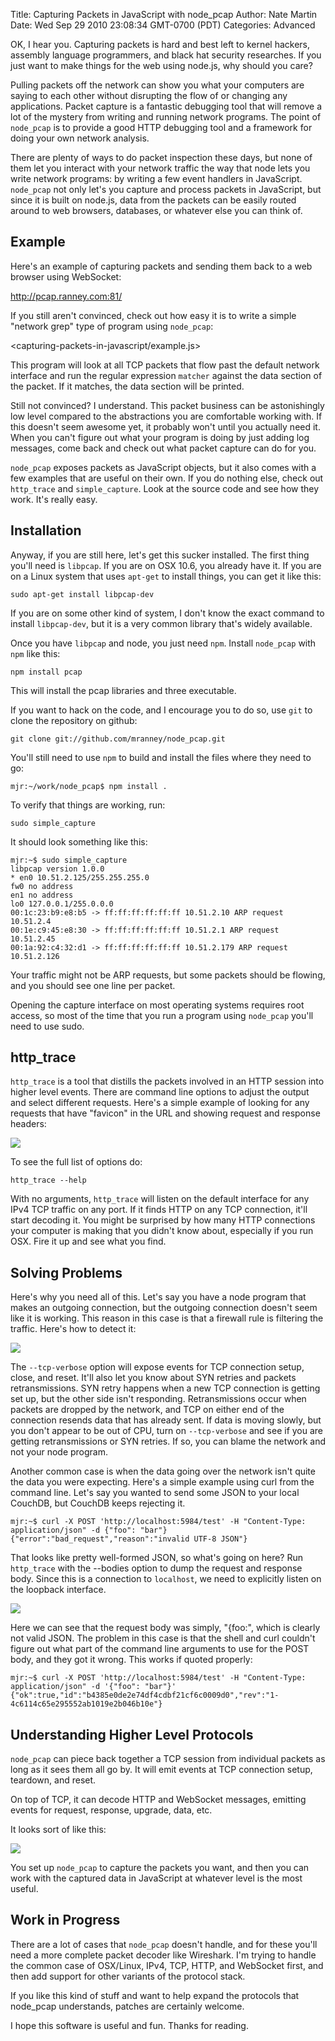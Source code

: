 Title: Capturing Packets in JavaScript with node_pcap
Author: Nate Martin
Date: Wed Sep 29 2010 23:08:34 GMT-0700 (PDT)
Categories: Advanced

OK, I hear you. Capturing packets is hard and best left to kernel hackers, assembly language programmers, and black hat security
researches. If you just want to make things for the web using node.js, why should you care?

Pulling packets off the network can show you what your computers are saying to each other without disrupting the flow of or changing any applications. Packet capture is a fantastic debugging tool that will remove a lot of the mystery from writing and running network programs. The point of `node_pcap` is to provide a good HTTP debugging tool and a framework for doing your own network analysis.

There are plenty of ways to do packet inspection these days, but none of them let you interact with your network traffic the way that node lets you write network programs: by writing a few event handlers in JavaScript. `node_pcap` not only let's you capture and process packets in JavaScript, but since it is built on node.js, data from the packets can be easily routed around to web browsers, databases, or whatever else you can think of.

## Example

Here's an example of capturing packets and sending them back to a web browser using WebSocket:

<http://pcap.ranney.com:81/>

If you still aren't convinced, check out how easy it is to write a simple "network grep" type of program using `node_pcap`:

<capturing-packets-in-javascript/example.js>

This program will look at all TCP packets that flow past the default network interface and run the regular expression `matcher` against the data section of the packet. If it matches, the data section will be printed.

Still not convinced? I understand. This packet business can be astonishingly low level compared to the abstractions you are comfortable working with. If this doesn't seem awesome yet, it probably won't until you actually need it. When you can't figure out what your program is doing by just adding log messages, come back and check out what packet capture can do for you.

`node_pcap` exposes packets as JavaScript objects, but it also comes with a few examples that are useful on their own. If you do nothing else, check out `http_trace` and `simple_capture`. Look at the source code and see how they work. It's really easy.

## Installation

Anyway, if you are still here, let's get this sucker installed. The first thing you'll need is `libpcap`. If you are on OSX 10.6, you already have it. If you are on a Linux system that uses `apt-get` to install things, you can get it like this:

    sudo apt-get install libpcap-dev


If you are on some other kind of system, I don't know the exact command to install `libpcap-dev`, but it is a very common library that's widely available.

Once you have `libpcap` and node, you just need `npm`. Install `node_pcap` with `npm` like this:

    npm install pcap

This will install the pcap libraries and three executable.

If you want to hack on the code, and I encourage you to do so, use `git` to clone the repository on github:

    git clone git://github.com/mranney/node_pcap.git

You'll still need to use `npm` to build and install the files where they need to go:

    mjr:~/work/node_pcap$ npm install .

To verify that things are working, run:

    sudo simple_capture

It should look something like this:

    mjr:~$ sudo simple_capture
    libpcap version 1.0.0
    * en0 10.51.2.125/255.255.255.0
    fw0 no address
    en1 no address
    lo0 127.0.0.1/255.0.0.0
    00:1c:23:b9:e8:b5 -> ff:ff:ff:ff:ff:ff 10.51.2.10 ARP request 10.51.2.4
    00:1e:c9:45:e8:30 -> ff:ff:ff:ff:ff:ff 10.51.2.1 ARP request 10.51.2.45
    00:1a:92:c4:32:d1 -> ff:ff:ff:ff:ff:ff 10.51.2.179 ARP request 10.51.2.126

Your traffic might not be ARP requests, but some packets should be flowing, and you should see one line per packet.

Opening the capture interface on most operating systems requires root access, so most of the time that you run a program using `node_pcap` you'll need to use sudo.

## http_trace

`http_trace` is a tool that distills the packets involved in an HTTP session into higher level events. There are command line options to adjust the output and select different requests. Here's a simple example of looking for any requests that have "favicon" in the URL and showing request and response headers:

<img src="capturing-packets-in-javascript/http_trace_1.jpg" style="float: none"></img>


To see the full list of options do:

    http_trace --help

With no arguments, `http_trace` will listen on the default interface for any IPv4 TCP traffic on any port. If it finds HTTP on any TCP connection, it'll start decoding it. You might be surprised by how many HTTP connections your computer is making that you didn't know about, especially if you run OSX. Fire it up and see what you find.

## Solving Problems

Here's why you need all of this. Let's say you have a node program that makes an outgoing connection, but the outgoing connection doesn't seem like it is working. This reason in this case is that a firewall rule is filtering the traffic. Here's how to detect it:

<img src="capturing-packets-in-javascript/http_trace_2.jpg" style="float: none"></img>

The `--tcp-verbose` option will expose events for TCP connection setup, close, and reset. It'll also let you know about SYN retries and packets retransmissions. SYN retry happens when a new TCP connection is getting set up, but the other side isn't responding. Retransmissions occur when packets are dropped by the network, and TCP on either end of the connection resends data that has already sent. If data is moving slowly, but you don't appear to be out of CPU, turn on `--tcp-verbose` and see if you are getting retransmissions or SYN retries. If so, you can blame the network and not your node program.

Another common case is when the data going over the network isn't quite the data you were expecting. Here's a simple example using curl from the command line. Let's say you wanted to send some JSON to your local CouchDB, but CouchDB keeps rejecting it.

    mjr:~$ curl -X POST 'http://localhost:5984/test' -H "Content-Type: application/json" -d {"foo": "bar"}
    {"error":"bad_request","reason":"invalid UTF-8 JSON"}

That looks like pretty well-formed JSON, so what's going on here? Run `http_trace` with the --bodies option to dump the request and response body. Since this is a connection to `localhost`, we need to explicitly listen on the loopback interface.

<img src="capturing-packets-in-javascript/http_trace_3.jpg" style="float: none"></img>

Here we can see that the request body was simply, "{foo:", which is clearly not valid JSON. The problem in this case is that the shell and curl couldn't figure out what part of the command line arguments to use for the POST body, and they got it wrong. This works if quoted properly:

    mjr:~$ curl -X POST 'http://localhost:5984/test' -H "Content-Type: application/json" -d '{"foo": "bar"}'
    {"ok":true,"id":"b4385e0de2e74df4cdbf21cf6c0009d0","rev":"1-4c6114c65e295552ab1019e2b046b10e"}

## Understanding Higher Level Protocols

`node_pcap` can piece back together a TCP session from individual packets as long as it sees them all go by. It will emit events at TCP connection setup, teardown, and reset.

On top of TCP, it can decode HTTP and WebSocket messages, emitting events for request, response, upgrade, data, etc.

It looks sort of like this:

<img src="capturing-packets-in-javascript/pcap_boxes.png" style="float: none"></img>

You set up `node_pcap` to capture the packets you want, and then you can work with the captured data in JavaScript at whatever level is the most useful.

## Work in Progress

There are a lot of cases that `node_pcap` doesn't handle, and for these you'll need a more complete packet decoder like Wireshark. I'm trying to handle the common case of OSX/Linux, IPv4, TCP, HTTP, and WebSocket first, and then add support for other variants of the protocol stack.

If you like this kind of stuff and want to help expand the protocols that node_pcap understands, patches are certainly welcome.

I hope this software is useful and fun. Thanks for reading.